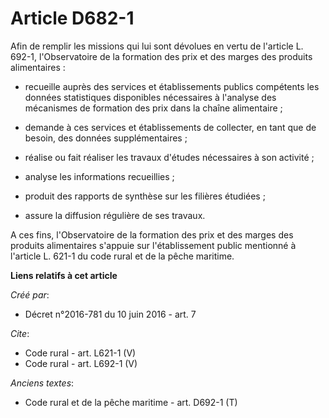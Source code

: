 # Article D682-1

Afin de remplir les missions qui lui sont dévolues en vertu de l'article L. 692-1, l'Observatoire de la formation des prix et
des marges des produits alimentaires :

- recueille auprès des services et établissements publics compétents les données statistiques disponibles nécessaires à
l'analyse des mécanismes de formation des prix dans la chaîne alimentaire ;

- demande à ces services et établissements de collecter, en tant que de besoin, des données supplémentaires ;

- réalise ou fait réaliser les travaux d'études nécessaires à son activité ;

- analyse les informations recueillies ;

- produit des rapports de synthèse sur les filières étudiées ;

- assure la diffusion régulière de ses travaux. 

A ces fins, l'Observatoire de la formation des prix et des marges des produits alimentaires s'appuie sur l'établissement
public mentionné à l'article L. 621-1 du code rural et de la pêche maritime.

**Liens relatifs à cet article**

_Créé par_:

  - Décret n°2016-781 du 10 juin 2016 - art. 7

_Cite_:

  - Code rural - art. L621-1 (V)
  - Code rural - art. L692-1 (V)

_Anciens textes_:

  - Code rural et de la pêche maritime - art. D692-1 (T)
